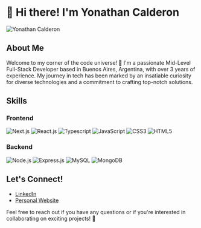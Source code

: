 # 👋 Hi there! I'm Yonathan Calderon

![Yonathan Calderon](https://unsplash.com/es/fotos/fotografia-de-lapso-de-tiempo-eH_ftJYhaTY)

## About Me

Welcome to my corner of the code universe! 🚀 I'm a passionate Mid-Level Full-Stack Developer based in Buenos Aires, Argentina, with over 3 years of experience. My journey in tech has been marked by an insatiable curiosity for diverse technologies and a commitment to crafting top-notch solutions.

## Skills

### Frontend

![Next.js](https://img.shields.io/badge/Next.js-000000?style=for-the-badge&logo=next.js&logoColor=white)
![React.js](https://img.shields.io/badge/React.js-61DAFB?style=for-the-badge&logo=react&logoColor=white)
![Typescript](https://img.shields.io/badge/Typescript-3178C6?style=for-the-badge&logo=typescript&logoColor=white)
![JavaScript](https://img.shields.io/badge/JavaScript-F7DF1E?style=for-the-badge&logo=javascript&logoColor=black)
![CSS3](https://img.shields.io/badge/CSS3-1572B6?style=for-the-badge&logo=css3&logoColor=white)
![HTML5](https://img.shields.io/badge/HTML5-E34F26?style=for-the-badge&logo=html5&logoColor=white)

### Backend

![Node.js](https://img.shields.io/badge/Node.js-339933?style=for-the-badge&logo=node.js&logoColor=white)
![Express.js](https://img.shields.io/badge/Express.js-000000?style=for-the-badge&logo=express&logoColor=white)
![MySQL](https://img.shields.io/badge/MySQL-4479A1?style=for-the-badge&logo=mysql&logoColor=white)
![MongoDB](https://img.shields.io/badge/MongoDB-47A248?style=for-the-badge&logo=mongodb&logoColor=white)


## Let's Connect!

- [LinkedIn](https://www.linkedin.com/in/yonathan-calderon)
- [Personal Website](https://calderondev.com)

Feel free to reach out if you have any questions or if you're interested in collaborating on exciting projects! 🌟
